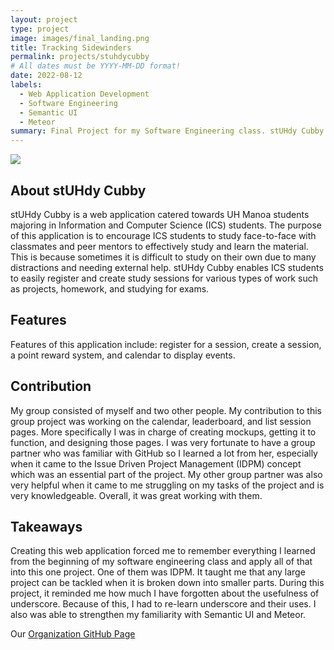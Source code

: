 ```yaml
---
layout: project
type: project
image: images/final_landing.png
title: Tracking Sidewinders
permalink: projects/stuhdycubby
# All dates must be YYYY-MM-DD format!
date: 2022-08-12
labels:
  - Web Application Development
  - Software Engineering
  - Semantic UI
  - Meteor
summary: Final Project for my Software Engineering class. stUHdy Cubby is a web application to encourage ICS students to study with their classmates and peer mentors
---
```


<img class="ui floated image" src="../images/final_homepage.png">

## About stUHdy Cubby
stUHdy Cubby is a web application catered towards UH Manoa students majoring in Information and Computer Science (ICS) students. The purpose of this application is to encourage ICS students to study face-to-face with classmates and peer mentors to effectively study and learn the material. This is because sometimes it is difficult to study on their own due to many distractions and needing external help. stUHdy Cubby enables ICS students to easily register and create study sessions for various types of work such as projects, homework, and studying for exams.

## Features
Features of this application include: register for a session, create a session, a point reward system, and calendar to display events.

## Contribution
My group consisted of myself and two other people. My contribution to this group project was working on the calendar, leaderboard, and list session pages. More specifically I was in charge of creating mockups, getting it to function, and designing those pages. I was very fortunate to have a group partner who was familiar with GitHub so I learned a lot from her, especially when it came to the Issue Driven Project Management (IDPM) concept which was an essential part of the project. My other group partner was also very helpful when it came to me struggling on my tasks of the project and is very knowledgeable. Overall, it was great working with them.

## Takeaways
Creating this web application forced me to remember everything I learned from the beginning of my software engineering class and apply all of that into this one project. One of them was IDPM. It taught me that any large project can be tackled when it is broken down into smaller parts. During this project, it reminded me how much I have forgotten about the usefulness of underscore. Because of this, I had to re-learn underscore and their uses. I also was able to strengthen my familiarity with Semantic UI and Meteor. 

Our <a href="https://github.com/stuhdy-cubby">Organization GitHub Page</a>
